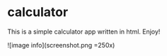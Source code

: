 # calculator

This is a simple calculator app written in html. Enjoy!

![image info](screenshot.png =250x)
